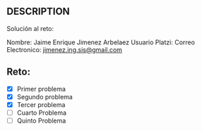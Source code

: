## DESCRIPTION

Solución al reto:

Nombre: Jaime Enrique Jimenez Arbelaez
Usuario Platzi:
Correo Electronico: jimenez.ing.sis@gmail.com

## Reto:

- [X] Primer problema
- [X] Segundo problema
- [X] Tercer problema
- [ ] Cuarto Problema
- [ ] Quinto Problema
